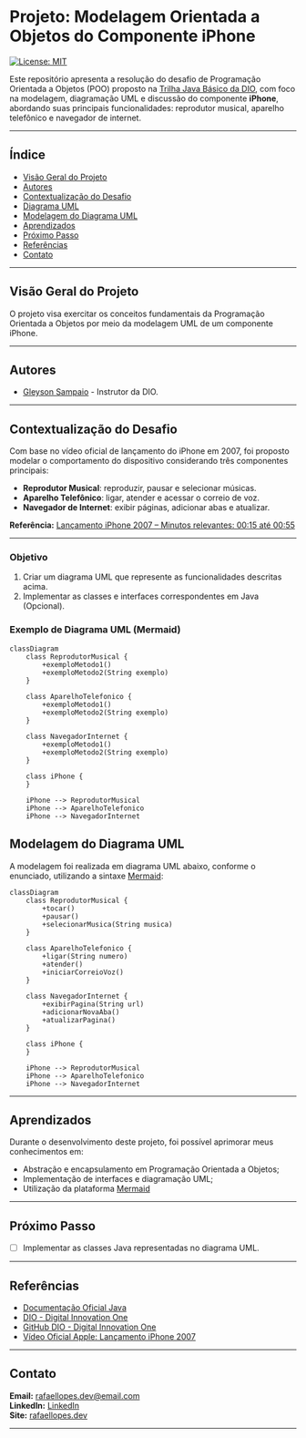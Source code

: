 # Projeto: Modelagem Orientada a Objetos do Componente iPhone

[![License: MIT](https://img.shields.io/badge/License-MIT-yellow.svg?style=for-the-badge)](https://opensource.org/licenses/MIT)

Este repositório apresenta a resolução do desafio de Programação Orientada a Objetos (POO) proposto na [Trilha Java Básico da DIO](https://github.com/digitalinnovationone/trilha-java-basico/tree/main/), com foco na modelagem, diagramação UML e discussão do componente **iPhone**, abordando suas principais funcionalidades: reprodutor musical, aparelho telefônico e navegador de internet.

---

## Índice

* [Visão Geral do Projeto](#visão-geral-do-projeto)
* [Autores](#autores)
* [Contextualização do Desafio](#contextualização-do-desafio)
* [Diagrama UML](#diagrama-uml)
* [Modelagem do Diagrama UML](#modelagem-do-diagrama-uml)
* [Aprendizados](#aprendizados)
* [Próximo Passo](#próximo-passo)
* [Referências](#referências)
* [Contato](#contato)

---

## Visão Geral do Projeto

O projeto visa exercitar os conceitos fundamentais da Programação Orientada a Objetos por meio da modelagem UML de um componente iPhone.

---

## Autores

* [Gleyson Sampaio](https://github.com/glysns) - Instrutor da DIO.

---

## Contextualização do Desafio

Com base no vídeo oficial de lançamento do iPhone em 2007, foi proposto modelar o comportamento do dispositivo considerando três componentes principais:

* **Reprodutor Musical**: reproduzir, pausar e selecionar músicas.
* **Aparelho Telefônico**: ligar, atender e acessar o correio de voz.
* **Navegador de Internet**: exibir páginas, adicionar abas e atualizar.

**Referência:**
[Lançamento iPhone 2007 – Minutos relevantes: 00:15 até 00:55](https://www.youtube.com/watch?v=9ou608QQRq8)

---

### Objetivo
1. Criar um diagrama UML que represente as funcionalidades descritas acima.
2. Implementar as classes e interfaces correspondentes em Java (Opcional).

### Exemplo de Diagrama UML (Mermaid)
```mermaid
classDiagram
    class ReprodutorMusical {
        +exemploMetodo1()
        +exemploMetodo2(String exemplo)
    }

    class AparelhoTelefonico {
        +exemploMetodo1()
        +exemploMetodo2(String exemplo)
    }

    class NavegadorInternet {
        +exemploMetodo1()
        +exemploMetodo2(String exemplo)
    }

    class iPhone {
    }

    iPhone --> ReprodutorMusical
    iPhone --> AparelhoTelefonico
    iPhone --> NavegadorInternet
```

## Modelagem do Diagrama UML

A modelagem foi realizada em diagrama UML abaixo, conforme o enunciado, utilizando a sintaxe [Mermaid](https://mermaid.js.org/):

```mermaid
classDiagram
    class ReprodutorMusical {
        +tocar()
        +pausar()
        +selecionarMusica(String musica)
    }

    class AparelhoTelefonico {
        +ligar(String numero)
        +atender()
        +iniciarCorreioVoz()
    }

    class NavegadorInternet {
        +exibirPagina(String url)
        +adicionarNovaAba()
        +atualizarPagina()
    }

    class iPhone {
    }

    iPhone --> ReprodutorMusical
    iPhone --> AparelhoTelefonico
    iPhone --> NavegadorInternet
```

---

## Aprendizados

Durante o desenvolvimento deste projeto, foi possível aprimorar meus conhecimentos em:

* Abstração e encapsulamento em Programação Orientada a Objetos;
* Implementação de interfaces e diagramação UML;
* Utilização da plataforma [Mermaid](https://mermaid.js.org/)

---

## Próximo Passo

* [ ] Implementar as classes Java representadas no diagrama UML.

---

## Referências

* [Documentação Oficial Java](https://docs.oracle.com/en/java/)
* [DIO - Digital Innovation One](https://www.dio.me/)
* [GitHub DIO - Digital Innovation One](https://github.com/digitalinnovationone/trilha-java-basico/tree/main/desafios/poo/)
* [Vídeo Oficial Apple: Lançamento iPhone 2007](https://www.youtube.com/watch?v=9ou608QQRq8)

---

## Contato

**Email:** rafaellopes.dev@email.com  
**LinkedIn:** [LinkedIn](https://www.linkedin.com/in/rafael-lopes-desenvolvedor-fullstack/)  
**Site:** [rafaellopes.dev](https://rafaellopes.dev)

---
